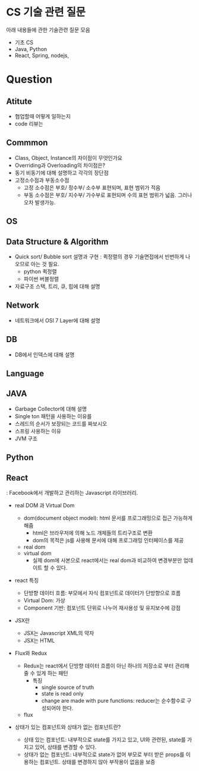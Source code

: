 # CS 기술 관련 질문 
아래 내용들에 관한 기술관련 질문 모음
- 기초 CS 
- Java, Python
- React, Spring, nodejs, 

# Question
## Atitute
- 협업할때 어떻게 일하는지
- code 리뷰는 
## Commmon
- Class, Object, Instance의 차이점이 무엇인가요
- Overriding과 Overloading의 차이점은?
- 동기 비동기에 대해 설명하고 각각의 장단점
- 고정소수점과 부동소수점
    + 고정 소수점은 부호/ 정수부/ 소수부 표현되며, 표현 범위가 적음
    + 부동 소수점은 부호/ 지수부/ 가수부로 표현되며 수의 표현 범위가 넓음. 그러나 오차 발생가능. 
## OS

## Data Structure & Algorithm
- Quick sort/ Bubble sort 설명과 구현
: 퀵정렬의 경우 기술면접에서 빈번하게 나오므로 아는 것 필요.
    + python 퀵정렬
    + 파이썬 버블정렬
- 자료구조 스택, 트리, 큐, 힙에 대해 설명


## Network
- 네트워크에서 OSI 7 Layer에 대해 설명

## DB
- DB에서 인덱스에 대해 설명

## Language

## JAVA
- Garbage Collector에 대해 설명
- Single ton 패턴을 사용하는 이유를 
- 스레드의 순서가 보장되는 코드를 짜보시오
- 스프링 사용하는 이유
- JVM 구조

## Python
## React
: Facebook에서 개발하고 관리하는 Javascript 라이브러리. 
- real DOM 과 Virtual Dom 
    + dom(document object model): html 문서를 프로그래밍으로 접근 가능하게 해줌
        * html은 브라우저에 의해 노드 개체들의 트리구조로 변환
        * dom의 목적은 js를 사용해 문서에 대해 프로그래밍 인터페이스를 제공
    + real dom
    + virtual dom
        * 실제 dom에 사본으로 react에서는 real dom과 비교하여 변경부분만 업데이트 할 수 있다.

- react 특징
    + 단방향 데이터 흐름: 부모에서 자식 컴포넌트로 데이터가 단방향으로 흐름
    + Virtual Dom: 가상
    + Component 기반: 컴포넌트 단위로 나누어 재사용성 및 유지보수에 강점
- JSX란
    + JSX는 Javascript XML의 약자
    + JSX는 HTML 
- Flux와 Redux
    + Redux는 react에서 단방향 데이터 흐름이 아닌 하나의 저장소로 부터 관리해줄 수 있게 하는 패턴
        * 특징
            - single source of truth
            - state is read only
            - change are made with pure functions: reducer는 순수함수로 구성되어야 한다.
    + flux 
- 상태가 있는 컴포넌트와 상태가 없는 컴포넌트란?
    + 상태 있는 컴포넌트: 내부적으로 state를 가지고 있고, UI와 관련된, state를 가지고 있어, 상태를 변경할 수 있다.
    + 상태가 없는 컴포넌트: 내부적으로 state가 없어 부모로 부터 받은 props를 이용하는 컴포넌트. 상태를 변경하지 않아 부작용이 없음을 보증

